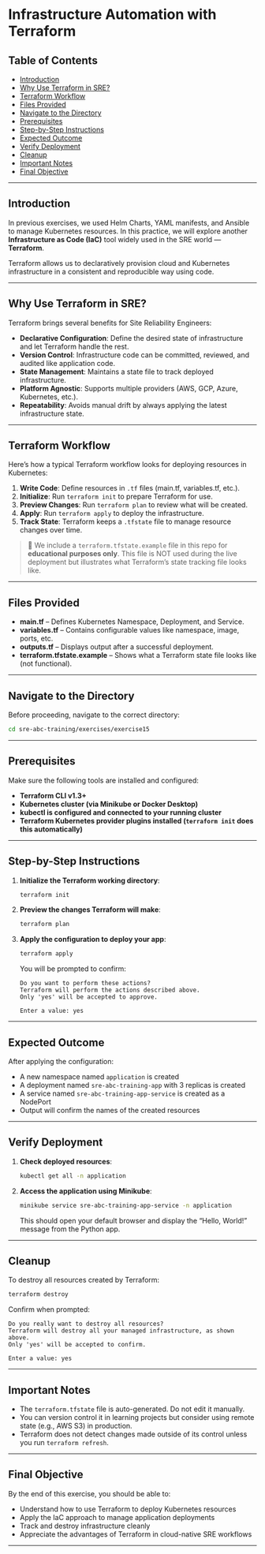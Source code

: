 # **Infrastructure Automation with Terraform**

## **Table of Contents**
- [Introduction](#introduction)
- [Why Use Terraform in SRE?](#why-use-terraform-in-sre)
- [Terraform Workflow](#terraform-workflow)
- [Files Provided](#files-provided)
- [Navigate to the Directory](#navigate-to-the-directory)
- [Prerequisites](#prerequisites)
- [Step-by-Step Instructions](#step-by-step-instructions)
- [Expected Outcome](#expected-outcome)
- [Verify Deployment](#verify-deployment)
- [Cleanup](#cleanup)
- [Important Notes](#important-notes)
- [Final Objective](#final-objective)

---

## **Introduction**

In previous exercises, we used Helm Charts, YAML manifests, and Ansible to manage Kubernetes resources. In this practice, we will explore another **Infrastructure as Code (IaC)** tool widely used in the SRE world — **Terraform**.

Terraform allows us to declaratively provision cloud and Kubernetes infrastructure in a consistent and reproducible way using code.

---

## **Why Use Terraform in SRE?**

Terraform brings several benefits for Site Reliability Engineers:
- **Declarative Configuration**: Define the desired state of infrastructure and let Terraform handle the rest.
- **Version Control**: Infrastructure code can be committed, reviewed, and audited like application code.
- **State Management**: Maintains a state file to track deployed infrastructure.
- **Platform Agnostic**: Supports multiple providers (AWS, GCP, Azure, Kubernetes, etc.).
- **Repeatability**: Avoids manual drift by always applying the latest infrastructure state.

---

## **Terraform Workflow**

Here’s how a typical Terraform workflow looks for deploying resources in Kubernetes:

1. **Write Code**: Define resources in `.tf` files (main.tf, variables.tf, etc.).
2. **Initialize**: Run `terraform init` to prepare Terraform for use.
3. **Preview Changes**: Run `terraform plan` to review what will be created.
4. **Apply**: Run `terraform apply` to deploy the infrastructure.
5. **Track State**: Terraform keeps a `.tfstate` file to manage resource changes over time.

> 🧪 We include a `terraform.tfstate.example` file in this repo for **educational purposes only**. This file is NOT used during the live deployment but illustrates what Terraform’s state tracking file looks like.

---

## **Files Provided**

- **main.tf** – Defines Kubernetes Namespace, Deployment, and Service.
- **variables.tf** – Contains configurable values like namespace, image, ports, etc.
- **outputs.tf** – Displays output after a successful deployment.
- **terraform.tfstate.example** – Shows what a Terraform state file looks like (not functional).

---

## **Navigate to the Directory**

Before proceeding, navigate to the correct directory:

```bash
cd sre-abc-training/exercises/exercise15
```

---

## **Prerequisites**

Make sure the following tools are installed and configured:
- **Terraform CLI v1.3+**
- **Kubernetes cluster (via Minikube or Docker Desktop)**
- **kubectl is configured and connected to your running cluster**
- **Terraform Kubernetes provider plugins installed (`terraform init` does this automatically)**

---

## **Step-by-Step Instructions**

1. **Initialize the Terraform working directory**:

    ```bash
    terraform init
    ```

2. **Preview the changes Terraform will make**:

    ```bash
    terraform plan
    ```

3. **Apply the configuration to deploy your app**:

    ```bash
    terraform apply
    ```

    You will be prompted to confirm:

    ```plaintext
    Do you want to perform these actions?
    Terraform will perform the actions described above.
    Only 'yes' will be accepted to approve.

    Enter a value: yes
    ```

---

## **Expected Outcome**

After applying the configuration:
- A new namespace named `application` is created
- A deployment named `sre-abc-training-app` with 3 replicas is created
- A service named `sre-abc-training-app-service` is created as a NodePort
- Output will confirm the names of the created resources

---

## **Verify Deployment**

1. **Check deployed resources**:

    ```bash
    kubectl get all -n application
    ```

2. **Access the application using Minikube**:

    ```bash
    minikube service sre-abc-training-app-service -n application
    ```

    This should open your default browser and display the “Hello, World!” message from the Python app.

---

## **Cleanup**

To destroy all resources created by Terraform:

```bash
terraform destroy
```

Confirm when prompted:

```plaintext
Do you really want to destroy all resources?
Terraform will destroy all your managed infrastructure, as shown above.
Only 'yes' will be accepted to confirm.

Enter a value: yes
```

---

## **Important Notes**

- The `terraform.tfstate` file is auto-generated. Do not edit it manually.
- You can version control it in learning projects but consider using remote state (e.g., AWS S3) in production.
- Terraform does not detect changes made outside of its control unless you run `terraform refresh`.

---

## **Final Objective**

By the end of this exercise, you should be able to:
- Understand how to use Terraform to deploy Kubernetes resources
- Apply the IaC approach to manage application deployments
- Track and destroy infrastructure cleanly
- Appreciate the advantages of Terraform in cloud-native SRE workflows

---